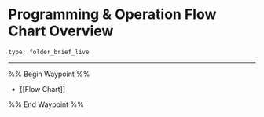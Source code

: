 # Programming & Operation Flow Chart Overview
 
```ccard
type: folder_brief_live
```

---
%% Begin Waypoint %%
- [[Flow Chart]]

%% End Waypoint %%
